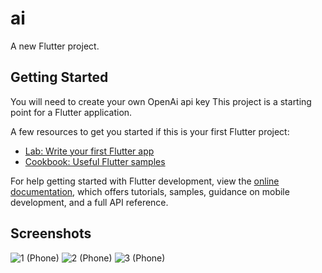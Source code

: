 # ai

A new Flutter project.

## Getting Started

You will need to create your own OpenAi api key 
This project is a starting point for a Flutter application.

A few resources to get you started if this is your first Flutter project:

- [Lab: Write your first Flutter app](https://docs.flutter.dev/get-started/codelab)
- [Cookbook: Useful Flutter samples](https://docs.flutter.dev/cookbook)

For help getting started with Flutter development, view the
[online documentation](https://docs.flutter.dev/), which offers tutorials,
samples, guidance on mobile development, and a full API reference.

## Screenshots
![1 (Phone)](https://github.com/ijaspreetsinghh/ai_app/assets/44422128/e1d8ec36-4364-420f-8b48-aeb99ede3b58)
![2 (Phone)](https://github.com/ijaspreetsinghh/ai_app/assets/44422128/b4cd1520-ee13-4e24-b4bd-b093778c7318)
![3 (Phone)](https://github.com/ijaspreetsinghh/ai_app/assets/44422128/81259a97-bf5e-4d15-9833-6058941cfa28)

